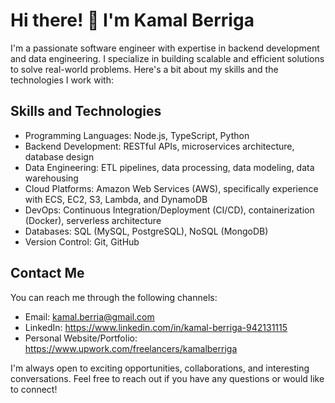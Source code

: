 # Hi there! 👋 I'm Kamal Berriga

I'm a passionate software engineer with expertise in backend development and data engineering. I specialize in building scalable and efficient solutions to solve real-world problems. Here's a bit about my skills and the technologies I work with:

## Skills and Technologies

- Programming Languages: Node.js, TypeScript, Python
- Backend Development: RESTful APIs, microservices architecture, database design
- Data Engineering: ETL pipelines, data processing, data modeling, data warehousing
- Cloud Platforms: Amazon Web Services (AWS), specifically experience with ECS, EC2, S3, Lambda, and DynamoDB
- DevOps: Continuous Integration/Deployment (CI/CD), containerization (Docker), serverless architecture
- Databases: SQL (MySQL, PostgreSQL), NoSQL (MongoDB)
- Version Control: Git, GitHub

## Contact Me

You can reach me through the following channels:

- Email: kamal.berria@gmail.com
- LinkedIn: https://www.linkedin.com/in/kamal-berriga-942131115
- Personal Website/Portfolio: https://www.upwork.com/freelancers/kamalberriga

I'm always open to exciting opportunities, collaborations, and interesting conversations. Feel free to reach out if you have any questions or would like to connect!
